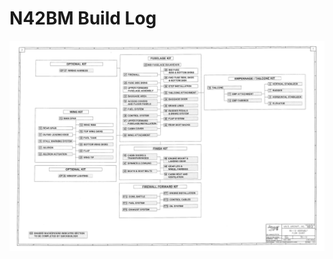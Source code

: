 # N42BM Build Log

<script src="imageMapResizer.min.js"></script>
<script>
  imageMapResize();
</script>
<p style="position: relative;">
  <img src="KitSummary.png">
  <a style="position: absolute; left: 2112px; top: 338px; width: 280px; height: 28px" href="section6.html"></a>
</p>
